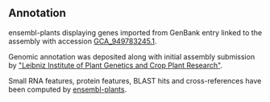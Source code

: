 **Annotation**
----------

ensembl-plants displaying genes imported from GenBank entry linked to the assembly with accession [GCA\_949783245.1](http://www.ebi.ac.uk/ena/data/view/GCA_949783245.1).

Genomic annotation was deposited along with initial assembly submission by ["Leibniz Institute of Plant Genetics and Crop Plant Research"](URL_GOES_HERE).

Small RNA features, protein features, BLAST hits and cross-references have been
computed by [ensembl-plants](https://plants.ensembl.org/info/genome/annotation/index.html).
